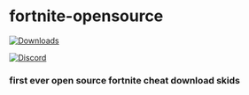 # fortnite-opensource
[![Downloads](https://img.shields.io/github/downloads/ytmcgamer/fortnite-opensource/total?color=%2303fc0f&label=D%20O%20W%20N%20L%20O%20A%20D%20S&logo=github&logoColor=%23fff&style=for-the-badge)](https://github.com/ytmcgamer/fortnite-opensource/releases)

[![Discord](https://img.shields.io/discord/741805498504052827?color=%237289DA&label=D%20I%20S%20C%20O%20R%20D&logo=discord&logoColor=%23fff&style=for-the-badge)](https://discord.gg/J9ydS9W)
### first ever open source fortnite cheat download skids

